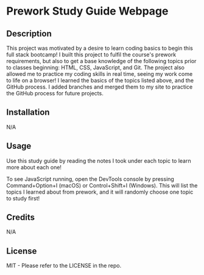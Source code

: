 # Prework Study Guide Webpage

## Description

This project was motivated by a desire to learn coding basics to begin this full stack bootcamp! I built this project to fulfil the course's prework requirements, but also to get a base knowledge of the following topics prior to classes beginning: HTML, CSS, JavaScript, and Git. The project also allowed me to practice my coding skills in real time, seeing my work come to life on a browser! I learned the basics of the topics listed above, and the GitHub process. I added branches and merged them to my site to practice the GitHub process for future projects.

## Installation

N/A

## Usage

Use this study guide by reading the notes I took under each topic to learn more about each one!

To see JavaScript running, open the DevTools console by pressing Command+Option+I (macOS) or Control+Shift+I (Windows). This will list the topics I learned about from prework, and it will randomly choose one topic to study first!

## Credits

N/A

## License

MIT - Please refer to the LICENSE in the repo.
